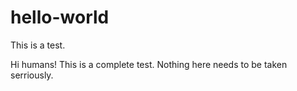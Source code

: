 # hello-world
This is a test.

Hi humans!
This is a complete test. Nothing here needs to be taken serriously.
